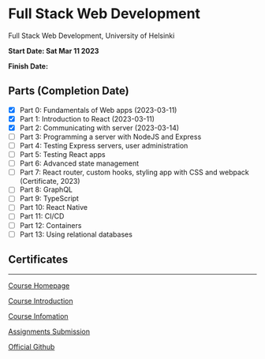 # Full Stack Web Development
Full Stack Web Development, University of Helsinki

**Start Date: Sat Mar 11 2023**

**Finish Date:**

## Parts (Completion Date)
- [x] Part 0: Fundamentals of Web apps (2023-03-11)
- [x] Part 1: Introduction to React (2023-03-11)
- [x] Part 2: Communicating with server (2023-03-14)
- [ ] Part 3: Programming a server with NodeJS and Express
- [ ] Part 4: Testing Express servers, user administration
- [ ] Part 5: Testing React apps
- [ ] Part 6: Advanced state management
- [ ] Part 7: React router, custom hooks, styling app with CSS and webpack (Certificate, 2023)
- [ ] Part 8: GraphQL
- [ ] Part 9: TypeScript
- [ ] Part 10: React Native
- [ ] Part 11: CI/CD
- [ ] Part 12: Containers
- [ ] Part 13: Using relational databases

## Certificates
---

[Course Homepage](https://fullstackopen.com/en)

[Course Introduction](https://studies.helsinki.fi/courses/cu/hy-CU-142971782-2020-08-01/CSM141081/Full_Stack_Web_Development)

[Course Infomation](https://studies.helsinki.fi/courses/cur/otm-861c248f-e4e4-43df-a69a-50fd206afabf)

[Assignments Submission](https://studies.cs.helsinki.fi/stats/courses/fullstackopen)

[Official Github](https://github.com/orgs/fullstack-hy2020/repositories)

